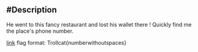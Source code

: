 #Description
----------------------------------------------------------
He went to this fancy restaurant and lost his wallet there !
Quickly find me the place's phone number.

[link](https://story.snapchat.com/s/o:W7_EDlXWTBiXAEEniNoMPwAAY__Pgl9WY5jcAAXbWrJJEAXbWrJF5AO1OAA/)
flag format:
Trollcat{numberwithoutspaces}
